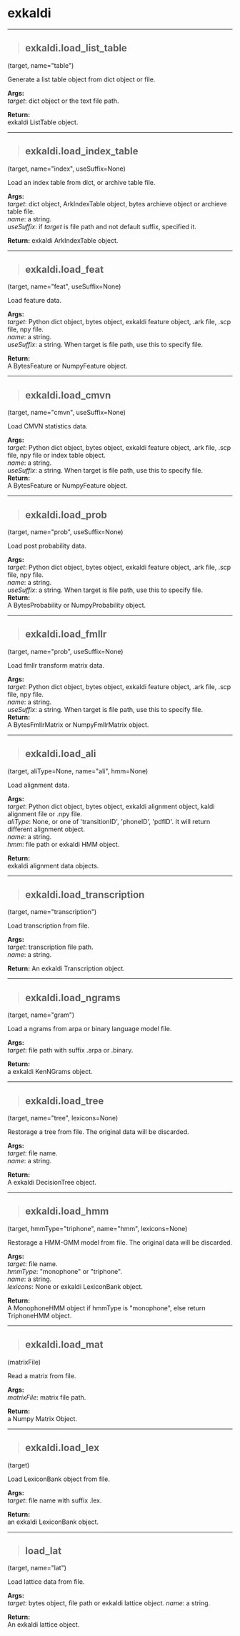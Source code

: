 # exkaldi
-----------------------------
>## exkaldi.load_list_table
(target, name="table")

Generate a list table object from dict object or file.

**Args:**  
_target_: dict object or the text file path.  

**Return:**  
exkaldi ListTable object.

-----------------------------
>## exkaldi.load_index_table
(target, name="index", useSuffix=None)

Load an index table from dict, or archive table file.

**Args:**  
_target_: dict object, ArkIndexTable object, bytes archieve object or archieve table file.  
_name_: a string.  
_useSuffix_: if _target_ is file path and not default suffix, specified it.  

**Return:**
exkaldi ArkIndexTable object.

-----------------------------
>## exkaldi.load_feat
(target, name="feat", useSuffix=None)

Load feature data.

**Args:**  
_target_: Python dict object, bytes object, exkaldi feature object, .ark file, .scp file, npy file.  
_name_: a string.  
_useSuffix_: a string. When target is file path, use this to specify file.  

**Return:**  
A BytesFeature or NumpyFeature object.  

-----------------------------
>## exkaldi.load_cmvn
(target, name="cmvn", useSuffix=None)

Load CMVN statistics data.

**Args:**  
_target_: Python dict object, bytes object, exkaldi feature object, .ark file, .scp file, npy file or index table object.  
_name_: a string.  
_useSuffix_: a string. When target is file path, use this to specify file.  
**Return:**  
A BytesFeature or NumpyFeature object.

-----------------------------
>## exkaldi.load_prob
(target, name="prob", useSuffix=None)

Load post probability data.

**Args:**    
_target_: Python dict object, bytes object, exkaldi feature object, .ark file, .scp file, npy file.  
_name_: a string.  
_useSuffix_: a string. When target is file path, use this to specify file.  
**Return:**  
A BytesProbability or NumpyProbability object.  

-----------------------------
>## exkaldi.load_fmllr
(target, name="prob", useSuffix=None)

Load fmllr transform matrix data.

**Args:**  
_target_: Python dict object, bytes object, exkaldi feature object, .ark file, .scp file, npy file.  
_name_: a string.  
_useSuffix_: a string. When target is file path, use this to specify file.  
**Return:**  
A BytesFmllrMatrix or NumpyFmllrMatrix object. 

-----------------------------
>## exkaldi.load_ali
(target, aliType=None, name="ali", hmm=None)

Load alignment data.

**Args:**  
_target_: Python dict object, bytes object, exkaldi alignment object, kaldi alignment file or .npy file.  
_aliType_: None, or one of 'transitionID', 'phoneID', 'pdfID'. It will return different alignment object.  
_name_: a string.  
_hmm_: file path or exkaldi HMM object.  

**Return:**  
exkaldi alignment data objects.  

-----------------------------
>## exkaldi.load_transcription
(target, name="transcription")

Load transcription from file.

**Args:**   
_target_: transcription file path.  
_name_: a string.  

**Return:**
An exkaldi Transcription object.  

------------------------------------------
>## exkaldi.load_ngrams
(target, name="gram")

Load a ngrams from arpa or binary language model file.

**Args:**  
_target_: file path with suffix .arpa or .binary.

**Return:**  
a exkaldi KenNGrams object.

------------------------------------------
>## exkaldi.load_tree
(target, name="tree", lexicons=None)

Restorage a tree from file. The original data will be discarded.

**Args:**  
_target_: file name.  
_name_: a string.  

**Return:**  
A exkaldi DecisionTree object.

------------------------------------------
>## exkaldi.load_hmm
(target, hmmType="triphone", name="hmm", lexicons=None)

Restorage a HMM-GMM model from file.
The original data will be discarded.

**Args:**  
_target_: file name.  
_hmmType_: "monophone" or "triphone".  
_name_: a string.  
_lexicons_: None or exkaldi LexiconBank object.  

**Return:**  
A MonophoneHMM object if hmmType is "monophone", else return TriphoneHMM object.

------------------------------------------
>## exkaldi.load_mat
(matrixFile)

Read a matrix from file.

**Args:**  
_matrixFile_: matrix file path.  

**Return:**  
a Numpy Matrix Object.

------------------------------------------
>## exkaldi.load_lex
(target)

Load LexiconBank object from file.

**Args:**  
_target_: file name with suffix .lex.

**Return:**  
an exkaldi LexiconBank object.

------------------------------------------
>## load_lat
(target, name="lat")

Load lattice data from file.

**Args:**  
_target_: bytes object, file path or exkaldi lattice object.
_name_: a string.  

**Return:**  
An exkaldi lattice object.